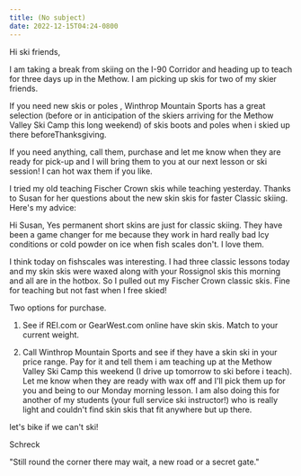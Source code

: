 ```yaml
---
title: (No subject)
date: 2022-12-15T04:24-0800
---
```

Hi ski friends, 

I am taking a break from skiing on the I-90 Corridor and heading up to teach for three days up in the Methow.  I am picking up skis for two of my skier friends. 

 If you need new skis or poles , Winthrop Mountain Sports has a great selection (before or in anticipation of the skiers arriving for the Methow Valley Ski Camp this long weekend) of skis boots and poles when i skied up there beforeThanksgiving. 

If you need anything,  call them, purchase and let me know when they are ready for pick-up and I will bring them to you at our next lesson or ski session! I can hot wax them if you like. 

I tried my old teaching Fischer Crown skis while teaching yesterday.  Thanks to Susan for her questions about the new skin skis for faster Classic skiing. Here's my advice:

Hi Susan, 
Yes permanent short skins are just for classic skiing.  They have been a game changer for me because they work in hard really bad Icy conditions or cold powder on ice when fish scales don't. I love them.

 I think today on fishscales was interesting.   I  had three classic lessons today and my skin skis were waxed along with your Rossignol skis this morning and all are in the hotbox. So I pulled out my Fischer Crown classic skis.  Fine for teaching but not fast when I free skied!

Two options for purchase. 
1. See if REI.com  or GearWest.com online have skin skis. Match to your current weight.

2. Call Winthrop Mountain Sports and see if they have a skin ski in your price range. Pay for it and tell them i am teaching up at the Methow Valley Ski Camp this weekend (I drive up tomorrow to ski before i teach). Let me know when they are ready with wax off and I'll pick them up for you and being to our Monday morning lesson.  I am also doing this for another of my students (your full service ski instructor!) who is really light and couldn't find skin skis that fit anywhere but up there.

let's bike if we can't ski!

Schreck

"Still round the corner there may wait,
a new road or a secret gate."
